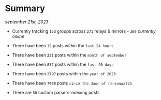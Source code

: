 
# Summary
_september 21st, 2023_

- Currently tracking `153` groups across `271` relays & mirrors - _`104` currently online_

- There have been `12` posts within the `last 24 hours`

- There have been `221` posts within the `month of september`

- There have been `837` posts within the `last 90 days`

- There have been `2797` posts within the `year of 2023`

- There have been `7488` posts `since the dawn of ransomwatch`

- There are `80` custom parsers indexing posts
